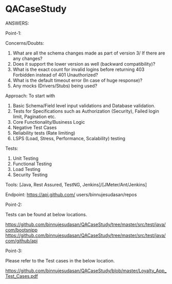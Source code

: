 # QACaseStudy

ANSWERS:

Point-1:

Concerns/Doubts: 
1.	What are all the schema changes made as part of version 3/ If there are any changes?
2.	Does it support the lower version as well (backward compatibility)?
3.	What is the exact count for invalid logins before returning 403 Forbidden instead of 401 Unauthorized?
4.	What is the default timeout error (In case of huge response)?
5.	Any mocks (Drivers/Stubs) being used?

Approach: 
	To start with
1.	Basic Schema/Field level input validations and Database validation.
2.	Tests for Specifications such as Authorization (Security), Failed login limit, Pagination etc.
3.	Core Functionality/Business Logic
4.	Negative Test Cases
5.	Reliability tests (Rate limiting)
6.	LSPS (Load, Stress, Performance, Scalability) testing

Tests: 
1.	Unit Testing
2.	Functional Testing
3.	Load Testing
4.	Security Testing

Tools: [Java, Rest Assured, TestNG, Jenkins]/[JMeter/Ant/Jenkins]

Endpoint: https://api.github.com/ users/binnujesudasan/repos

Point-2:

Tests can be found at below locations.

https://github.com/binnujesudasan/QACaseStudy/tree/master/src/test/java/com/bootsnipp
https://github.com/binnujesudasan/QACaseStudy/tree/master/src/test/java/com/github/api

Point-3:

Please refer to the Test cases in the below location.

https://github.com/binnujesudasan/QACaseStudy/blob/master/Loyalty_App_Test_Cases.pdf
